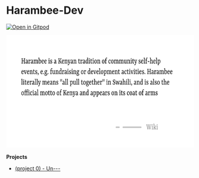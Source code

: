 
# Harambee-Dev
[![Open in Gitpod](https://gitpod.io/button/open-in-gitpod.svg)](https://gitpod.io/#https://github.com/Harambee-Dev/Harambee.dev)

<p align="center">
    <img height="300" src="./resources/banner.png"/>
</p>

**Projects**

- [(project 0) - Un---](./project0.md)